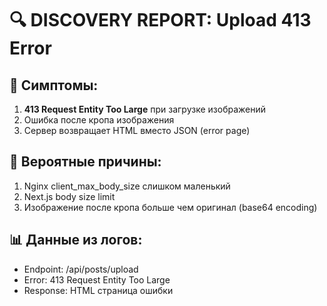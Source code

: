 # 🔍 DISCOVERY REPORT: Upload 413 Error

## 🚨 Симптомы:
1. **413 Request Entity Too Large** при загрузке изображений
2. Ошибка после кропа изображения
3. Сервер возвращает HTML вместо JSON (error page)

## 🎯 Вероятные причины:
1. Nginx client_max_body_size слишком маленький
2. Next.js body size limit
3. Изображение после кропа больше чем оригинал (base64 encoding)

## 📊 Данные из логов:
- Endpoint: /api/posts/upload
- Error: 413 Request Entity Too Large
- Response: HTML страница ошибки

